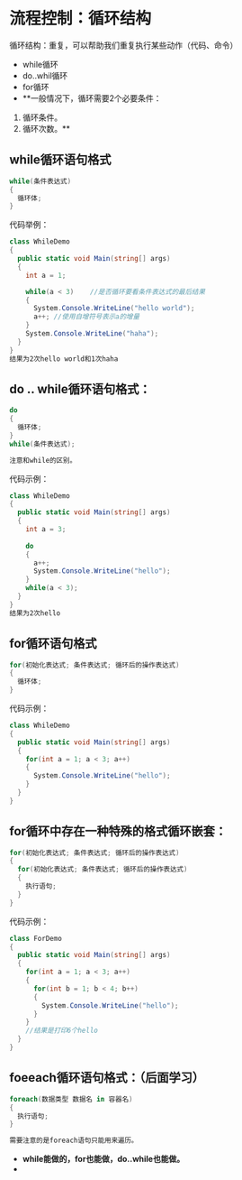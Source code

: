 # 流程控制：循环结构
循环结构：重复，可以帮助我们重复执行某些动作（代码、命令）
* while循环
* do..whil循环
* for循环
* **一般情况下，循环需要2个必要条件：
1. 循环条件。
2. 循环次数。**
## while循环语句格式
```C#
while(条件表达式)
{
  循环体;
}

```
代码举例：
```C#
class WhileDemo
{
  public static void Main(string[] args)
  {
    int a = 1;

    while(a < 3)	//是否循环要看条件表达式的最后结果
    {
      System.Console.WriteLine("hello world");
      a++; //使用自增符号表示a的增量
    }
    System.Console.WriteLine("haha");
  }
}
结果为2次hello world和1次haha
```
## do .. while循环语句格式：
```C#
do
{
  循环体;
}
while(条件表达式);

注意和while的区别。
```
代码示例：
```C#
class WhileDemo
{
  public static void Main(string[] args)
  {
    int a = 3;
		
    do
    {
      a++;
      System.Console.WriteLine("hello");
    }
    while(a < 3);
  }
}
结果为2次hello
```
## for循环语句格式
```C#
for(初始化表达式; 条件表达式; 循环后的操作表达式)
{
  循环体;
}
```
代码示例：
```C#
class WhileDemo
{
  public static void Main(string[] args)
  {
    for(int a = 1; a < 3; a++)
    {
      System.Console.WriteLine("hello");
    }
  }
}
```
## for循环中存在一种特殊的格式循环嵌套：
```C#
for(初始化表达式; 条件表达式; 循环后的操作表达式)
{
  for(初始化表达式; 条件表达式; 循环后的操作表达式)
  {
    执行语句;
  }
}
```
代码示例：
```C#
class ForDemo
{
  public static void Main(string[] args)
  {
    for(int a = 1; a < 3; a++)
    {
      for(int b = 1; b < 4; b++)
      {
        System.Console.WriteLine("hello");
      }
    }
    //结果是打印6个hello
  }
}
```
## foeeach循环语句格式：（后面学习）
```C#
foreach(数据类型 数据名 in 容器名)
{
  执行语句;
}

需要注意的是foreach语句只能用来遍历。
```
* **while能做的，for也能做，do..while也能做。**
* 


























